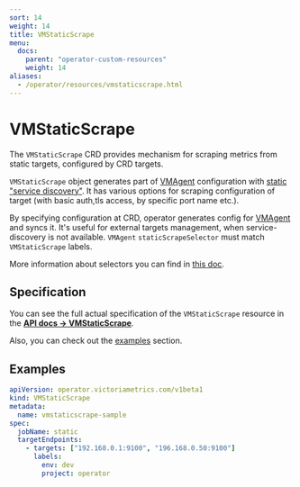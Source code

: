```yaml
---
sort: 14
weight: 14
title: VMStaticScrape
menu:
  docs:
    parent: "operator-custom-resources"
    weight: 14
aliases:
  - /operator/resources/vmstaticscrape.html
---
```


# VMStaticScrape

The `VMStaticScrape` CRD provides mechanism for scraping metrics from static targets, configured by CRD targets.

`VMStaticScrape` object generates part of [VMAgent](./vmagent.md) 
configuration with [static "service discovery"](https://docs.victoriametrics.com/sd_configs.html#static_configs).
It has various options for scraping configuration of target (with basic auth,tls access, by specific port name etc.).

By specifying configuration at CRD, operator generates config 
for [VMAgent](./vmagent.md) and syncs it. 
It's useful for external targets management, when service-discovery is not available. 
`VMAgent` `staticScrapeSelector` must match `VMStaticScrape` labels.

More information about selectors you can find in [this doc](./vmagent.md#scraping).

## Specification

You can see the full actual specification of the `VMStaticScrape` resource in
the **[API docs -> VMStaticScrape](../api.md#vmstaticscrape)**.

Also, you can check out the [examples](#examples) section.

## Examples

```yaml
apiVersion: operator.victoriametrics.com/v1beta1
kind: VMStaticScrape
metadata:
  name: vmstaticscrape-sample
spec:
  jobName: static
  targetEndpoints:
    - targets: ["192.168.0.1:9100", "196.168.0.50:9100"]
      labels:
        env: dev
        project: operator
```
